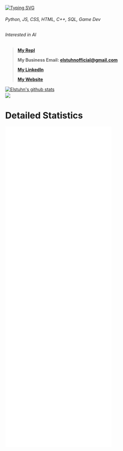 [![Typing SVG](https://readme-typing-svg.herokuapp.com/?size=35&lines=Hello+There!;I%E2%80%99m+Elstuhn.+)](https://git.io/typing-svg)
###### Python, JS, CSS, HTML, C++, SQL, Game Dev
###### Interested in AI

> **[My Repl](https://repl.it/@elston1703)**
> 
> **My Business Email: elstuhnofficial@gmail.com**
> 
> **[My LinkedIn](https://www.linkedin.com/in/elston-tan-59a7881ba/)**
> 
> **[My Website](https://website-elston.herokuapp.com)**

<a href="https://github.com/Elstuhn/github-readme-stats">
  <img align="center" src="https://github-readme-stats.vercel.app/api?username=Elstuhn&show_icons=true&include_all_commits=true&theme=material-palenight&count_private=true&custom_title=Elston's Statistics&include_all_commits=true" alt="Elstuhn's github stats" />
</a>
<br>
<a href="https://github.com/Elstuhn/github-readme-stats">
  <img align="center" src="https://github-readme-stats.vercel.app/api/top-langs/?username=Elstuhn&layout=compact&theme=material-palenight&count_private=true" />
</a>

# Detailed Statistics
![Metrics](https://github.com/Elstuhn/Elstuhn/blob/master/github-metrics.svg)


